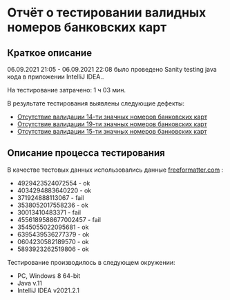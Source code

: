 # Отчёт о тестировании валидных номеров банковских карт

## Краткое описание

06.09.2021 21:05 - 06.09.2021 22:08 было проведено Sanity testing  java кода в приложении IntelliJ IDEA..

На тестирование затрачено: 1 ч 03 мин.

В результате тестирования выявлены следующие дефекты:
* [ Отсутствие валидации 14-ти значных номеров банковских карт ](https://github.com/Alim-Ziedinov/java_1.1/issues/3#issue-989396602)
* [ Отсутствие валидации 19-ти значных номеров банковских карт ](https://github.com/Alim-Ziedinov/java_1.1/issues/2#issue-989394211)
* [ Отсутствие валидации 15-ти значных номеров банковских карт ](https://github.com/Alim-Ziedinov/java_1.1/issues/1#issue-989382282)

## Описание процесса тестирования



В качестве тестовых данных использовались данные [freeformatter.com](https://www.freeformatter.com/credit-card-number-generator-validator.html#howToValidate) :
* 4929423524072554 - ok
* 4034294883640220 - ok
* 371924888113067 - fail
* 3538052017558236 - ok
* 30013410483371 - fail
* 4556189588677002457 - fail
* 3545055022095681 - ok
* 6395439536277379 - ok
* 0604230582189570 - ok
* 5893923262519806 - ok


Тестирование производилось в следующем окружении:
* PC, Windows 8 64-bit
* Java v.11
* IntelliJ IDEA v2021.2.1